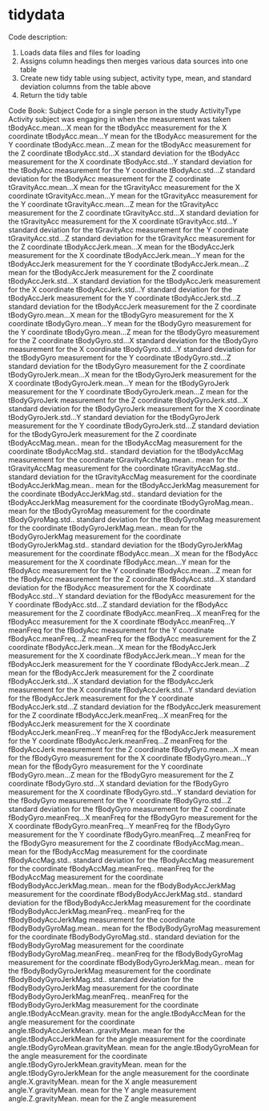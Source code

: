 tidydata
========

Code description: </br>
1) Loads data files and files for loading
2) Assigns column headings then merges various data sources into one table
3) Create new tidy table using subject, activity type, mean, and standard deviation columns from the table above
4) Return the tidy table


Code Book:
Subject								Code for a single person in the study
ActivityType					Activity subject was engaging in when the measurement was taken
tBodyAcc.mean...X			mean for the tBodyAcc measurement for the X coordinate
tBodyAcc.mean...Y			mean for the tBodyAcc measurement for the Y coordinate
tBodyAcc.mean...Z			mean for the tBodyAcc measurement for the Z coordinate
tBodyAcc.std...X			standard deviation for the tBodyAcc measurement for the X coordinate
tBodyAcc.std...Y			standard deviation for the tBodyAcc measurement for the Y coordinate
tBodyAcc.std...Z			standard deviation for the tBodyAcc measurement for the Z coordinate
tGravityAcc.mean...X			mean for the tGravityAcc measurement for the X coordinate
tGravityAcc.mean...Y			mean for the tGravityAcc measurement for the Y coordinate
tGravityAcc.mean...Z			mean for the tGravityAcc measurement for the Z coordinate
tGravityAcc.std...X			standard deviation for the tGravityAcc measurement for the X coordinate
tGravityAcc.std...Y			standard deviation for the tGravityAcc measurement for the Y coordinate
tGravityAcc.std...Z			standard deviation for the tGravityAcc measurement for the Z coordinate
tBodyAccJerk.mean...X			mean for the tBodyAccJerk measurement for the X coordinate
tBodyAccJerk.mean...Y			mean for the tBodyAccJerk measurement for the Y coordinate
tBodyAccJerk.mean...Z			mean for the tBodyAccJerk measurement for the Z coordinate
tBodyAccJerk.std...X			standard deviation for the tBodyAccJerk measurement for the X coordinate
tBodyAccJerk.std...Y			standard deviation for the tBodyAccJerk measurement for the Y coordinate
tBodyAccJerk.std...Z			standard deviation for the tBodyAccJerk measurement for the Z coordinate
tBodyGyro.mean...X			mean for the tBodyGyro measurement for the X coordinate
tBodyGyro.mean...Y			mean for the tBodyGyro measurement for the Y coordinate
tBodyGyro.mean...Z			mean for the tBodyGyro measurement for the Z coordinate
tBodyGyro.std...X			standard deviation for the tBodyGyro measurement for the X coordinate
tBodyGyro.std...Y			standard deviation for the tBodyGyro measurement for the Y coordinate
tBodyGyro.std...Z			standard deviation for the tBodyGyro measurement for the Z coordinate
tBodyGyroJerk.mean...X			mean for the tBodyGyroJerk measurement for the X coordinate
tBodyGyroJerk.mean...Y			mean for the tBodyGyroJerk measurement for the Y coordinate
tBodyGyroJerk.mean...Z			mean for the tBodyGyroJerk measurement for the Z coordinate
tBodyGyroJerk.std...X			standard deviation for the tBodyGyroJerk measurement for the X coordinate
tBodyGyroJerk.std...Y			standard deviation for the tBodyGyroJerk measurement for the Y coordinate
tBodyGyroJerk.std...Z			standard deviation for the tBodyGyroJerk measurement for the Z coordinate
tBodyAccMag.mean..			mean for the tBodyAccMag measurement for the  coordinate
tBodyAccMag.std..			standard deviation for the tBodyAccMag measurement for the  coordinate
tGravityAccMag.mean..			mean for the tGravityAccMag measurement for the  coordinate
tGravityAccMag.std..			standard deviation for the tGravityAccMag measurement for the  coordinate
tBodyAccJerkMag.mean..			mean for the tBodyAccJerkMag measurement for the  coordinate
tBodyAccJerkMag.std..			standard deviation for the tBodyAccJerkMag measurement for the  coordinate
tBodyGyroMag.mean..			mean for the tBodyGyroMag measurement for the  coordinate
tBodyGyroMag.std..			standard deviation for the tBodyGyroMag measurement for the  coordinate
tBodyGyroJerkMag.mean..			mean for the tBodyGyroJerkMag measurement for the  coordinate
tBodyGyroJerkMag.std..			standard deviation for the tBodyGyroJerkMag measurement for the  coordinate
fBodyAcc.mean...X			mean for the fBodyAcc measurement for the X coordinate
fBodyAcc.mean...Y			mean for the fBodyAcc measurement for the Y coordinate
fBodyAcc.mean...Z			mean for the fBodyAcc measurement for the Z coordinate
fBodyAcc.std...X			standard deviation for the fBodyAcc measurement for the X coordinate
fBodyAcc.std...Y			standard deviation for the fBodyAcc measurement for the Y coordinate
fBodyAcc.std...Z			standard deviation for the fBodyAcc measurement for the Z coordinate
fBodyAcc.meanFreq...X			meanFreq for the fBodyAcc measurement for the X coordinate
fBodyAcc.meanFreq...Y			meanFreq for the fBodyAcc measurement for the Y coordinate
fBodyAcc.meanFreq...Z			meanFreq for the fBodyAcc measurement for the Z coordinate
fBodyAccJerk.mean...X			mean for the fBodyAccJerk measurement for the X coordinate
fBodyAccJerk.mean...Y			mean for the fBodyAccJerk measurement for the Y coordinate
fBodyAccJerk.mean...Z			mean for the fBodyAccJerk measurement for the Z coordinate
fBodyAccJerk.std...X			standard deviation for the fBodyAccJerk measurement for the X coordinate
fBodyAccJerk.std...Y			standard deviation for the fBodyAccJerk measurement for the Y coordinate
fBodyAccJerk.std...Z			standard deviation for the fBodyAccJerk measurement for the Z coordinate
fBodyAccJerk.meanFreq...X		meanFreq for the fBodyAccJerk measurement for the X coordinate
fBodyAccJerk.meanFreq...Y		meanFreq for the fBodyAccJerk measurement for the Y coordinate
fBodyAccJerk.meanFreq...Z		meanFreq for the fBodyAccJerk measurement for the Z coordinate
fBodyGyro.mean...X			mean for the fBodyGyro measurement for the X coordinate
fBodyGyro.mean...Y			mean for the fBodyGyro measurement for the Y coordinate
fBodyGyro.mean...Z			mean for the fBodyGyro measurement for the Z coordinate
fBodyGyro.std...X			standard deviation for the fBodyGyro measurement for the X coordinate
fBodyGyro.std...Y			standard deviation for the fBodyGyro measurement for the Y coordinate
fBodyGyro.std...Z			standard deviation for the fBodyGyro measurement for the Z coordinate
fBodyGyro.meanFreq...X			meanFreq for the fBodyGyro measurement for the X coordinate
fBodyGyro.meanFreq...Y			meanFreq for the fBodyGyro measurement for the Y coordinate
fBodyGyro.meanFreq...Z			meanFreq for the fBodyGyro measurement for the Z coordinate
fBodyAccMag.mean..			mean for the fBodyAccMag measurement for the  coordinate
fBodyAccMag.std..			standard deviation for the fBodyAccMag measurement for the  coordinate
fBodyAccMag.meanFreq..			meanFreq for the fBodyAccMag measurement for the  coordinate
fBodyBodyAccJerkMag.mean..		mean for the fBodyBodyAccJerkMag measurement for the  coordinate
fBodyBodyAccJerkMag.std..		standard deviation for the fBodyBodyAccJerkMag measurement for the  coordinate
fBodyBodyAccJerkMag.meanFreq..		meanFreq for the fBodyBodyAccJerkMag measurement for the  coordinate
fBodyBodyGyroMag.mean..			mean for the fBodyBodyGyroMag measurement for the  coordinate
fBodyBodyGyroMag.std..			standard deviation for the fBodyBodyGyroMag measurement for the  coordinate
fBodyBodyGyroMag.meanFreq..		meanFreq for the fBodyBodyGyroMag measurement for the  coordinate
fBodyBodyGyroJerkMag.mean..		mean for the fBodyBodyGyroJerkMag measurement for the  coordinate
fBodyBodyGyroJerkMag.std..		standard deviation for the fBodyBodyGyroJerkMag measurement for the  coordinate
fBodyBodyGyroJerkMag.meanFreq..		meanFreq for the fBodyBodyGyroJerkMag measurement for the  coordinate
angle.tBodyAccMean.gravity.		mean for the angle.tBodyAccMean for the angle measurement for the  coordinate
angle.tBodyAccJerkMean..gravityMean.	mean for the angle.tBodyAccJerkMean for the angle measurement for the  coordinate
angle.tBodyGyroMean.gravityMean.	mean for the angle.tBodyGyroMean for the angle measurement for the  coordinate
angle.tBodyGyroJerkMean.gravityMean.	mean for the angle.tBodyGyroJerkMean for the angle measurement for the  coordinate
angle.X.gravityMean.			mean for the X angle measurement 
angle.Y.gravityMean.			mean for the Y angle measurement 
angle.Z.gravityMean.			mean for the Z angle measurement 



